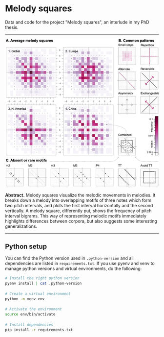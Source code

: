 Melody squares
=============

Data and code for the project "Melody squares", an interlude in my PhD thesis.

------

<img src="figures/figure-observations/melody-squares-observations.jpg?raw=true" width="800" 
    title="Melody squares highlight which melodic motifs are common and which are rare in multiple corpora.">




**Abstract.** Melody squares visualize the melodic movements in melodies. It breaks down a melody into overlapping motifs of three notes which form two pitch intervals, and plots the first interval horizontally and the second vertically. A melody square, differently put, shows the frequency of pitch interval bigrams. This way of representing melodic motifs immediately highlights differences between corpora, but also suggests some interesting generalizations.

-----


Python setup
------------

You can find the Python version used in `.python-version` and all dependencies are listed in `requirements.txt`. If you use pyenv and venv to manage python versions and virtual environments, do the following:

```bash
# Install the right python version
pyenv install | cat .python-version

# Create a virtual environment
python -m venv env

# Activate the environment
source env/bin/activate

# Install dependencies
pip install -r requirements.txt
```